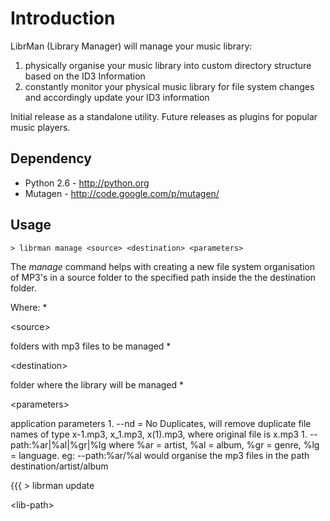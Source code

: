 # Introduction #

LibrMan (Library Manager) will manage your music library:

  1. physically organise your music library into custom directory structure based on the ID3 Information
  1. constantly monitor your physical music library for file system changes and accordingly update your ID3 information

Initial release as a standalone utility. Future releases as plugins for popular music players.

## Dependency ##

  * Python 2.6 - http://python.org
  * Mutagen - http://code.google.com/p/mutagen/

## Usage ##

` > librman manage <source> <destination> <parameters> `

The _manage_ command helps with creating a new file system organisation of MP3's in a source folder to the specified path inside the the destination folder.

Where:
  * 

&lt;source&gt;

 folders with mp3 files to be managed
  * 

&lt;destination&gt;

 folder where the library will be managed
  * 

&lt;parameters&gt;

 application parameters
    1. --nd = No Duplicates, will remove duplicate file names of type x-1.mp3, x\_1.mp3, x(1).mp3, where original file is x.mp3
    1. --path:%ar|%al|%gr|%lg where %ar = artist, %al = album, %gr = genre, %lg = language. eg: --path:%ar/%al would organise the mp3 files in the path destination/artist/album


{{{ > librman update 

&lt;lib-path&gt;

